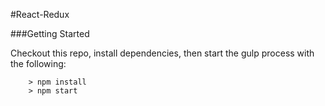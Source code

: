 #React-Redux 

###Getting Started

Checkout this repo, install dependencies, then start the gulp process with the following:

```
	> npm install
	> npm start
```

